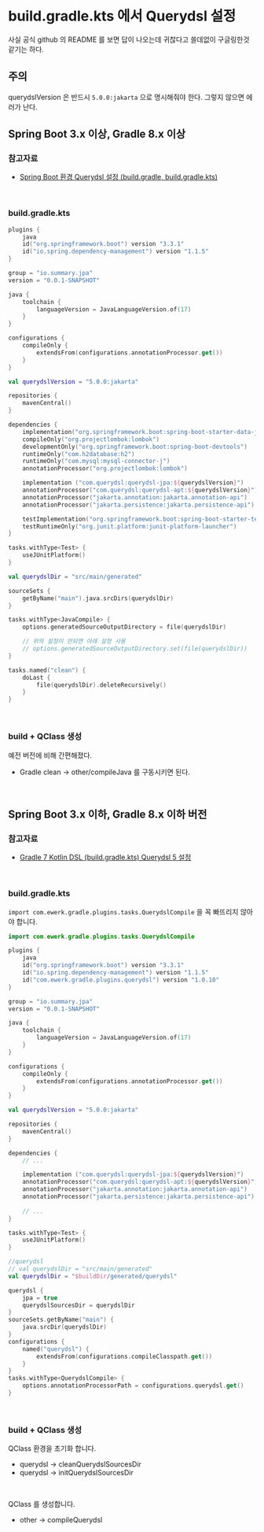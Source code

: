 # build.gradle.kts 에서 Querydsl 설정

사실 공식 github 의 README 를 보면 답이 나오는데 귀찮다고 쓸데없이 구글링한것 같기는 하다.<br/>



## 주의

querydslVersion 은 반드시 `5.0.0:jakarta` 으로 명시해줘야 한다. 그렇지 않으면 에러가 난다.<br/>



## Spring Boot 3.x 이상, Gradle 8.x 이상

### 참고자료

- [Spring Boot 환경 Querydsl 설정 (build.gradle, build.gradle.kts)](https://myvelop.tistory.com/213)

<br/>



### build.gradle.kts

```kotlin
plugins {
	java
	id("org.springframework.boot") version "3.3.1"
	id("io.spring.dependency-management") version "1.1.5"
}

group = "io.summary.jpa"
version = "0.0.1-SNAPSHOT"

java {
	toolchain {
		languageVersion = JavaLanguageVersion.of(17)
	}
}

configurations {
	compileOnly {
		extendsFrom(configurations.annotationProcessor.get())
	}
}

val querydslVersion = "5.0.0:jakarta"

repositories {
	mavenCentral()
}

dependencies {
	implementation("org.springframework.boot:spring-boot-starter-data-jpa")
	compileOnly("org.projectlombok:lombok")
	developmentOnly("org.springframework.boot:spring-boot-devtools")
	runtimeOnly("com.h2database:h2")
	runtimeOnly("com.mysql:mysql-connector-j")
	annotationProcessor("org.projectlombok:lombok")

	implementation ("com.querydsl:querydsl-jpa:${querydslVersion}")
	annotationProcessor("com.querydsl:querydsl-apt:${querydslVersion}")
	annotationProcessor("jakarta.annotation:jakarta.annotation-api")
	annotationProcessor("jakarta.persistence:jakarta.persistence-api")

	testImplementation("org.springframework.boot:spring-boot-starter-test")
	testRuntimeOnly("org.junit.platform:junit-platform-launcher")
}

tasks.withType<Test> {
	useJUnitPlatform()
}

val querydslDir = "src/main/generated"

sourceSets {
	getByName("main").java.srcDirs(querydslDir)
}

tasks.withType<JavaCompile> {
	options.generatedSourceOutputDirectory = file(querydslDir)

	// 위의 설정이 안되면 아래 설정 사용
	// options.generatedSourceOutputDirectory.set(file(querydslDir))
}

tasks.named("clean") {
	doLast {
		file(querydslDir).deleteRecursively()
	}
}
```

<br/>



### build + QClass 생성

예전 버전에 비해 간편해졌다.

- Gradle clean → other/compileJava 를 구동시키면 된다.

<br/>



## Spring Boot 3.x 이하, Gradle 8.x 이하 버전

### 참고자료

- [Gradle 7 Kotlin DSL (build.gradle.kts) Querydsl 5 설정](https://www.inflearn.com/chats/829853/gradle-7-kotlindsl-build-gradle-kts-querydsl-5-%EC%84%A4%EC%A0%95)

<br/>



### build.gradle.kts

`import com.ewerk.gradle.plugins.tasks.QuerydslCompile` 을 꼭 빠뜨리지 않아야 합니다.

```kotlin
import com.ewerk.gradle.plugins.tasks.QuerydslCompile

plugins {
	java
	id("org.springframework.boot") version "3.3.1"
	id("io.spring.dependency-management") version "1.1.5"
	id("com.ewerk.gradle.plugins.querydsl") version "1.0.10"
}

group = "io.summary.jpa"
version = "0.0.1-SNAPSHOT"

java {
	toolchain {
		languageVersion = JavaLanguageVersion.of(17)
	}
}

configurations {
	compileOnly {
		extendsFrom(configurations.annotationProcessor.get())
	}
}

val querydslVersion = "5.0.0:jakarta"

repositories {
	mavenCentral()
}

dependencies {
	// ...

	implementation ("com.querydsl:querydsl-jpa:${querydslVersion}")
	annotationProcessor("com.querydsl:querydsl-apt:${querydslVersion}")
	annotationProcessor("jakarta.annotation:jakarta.annotation-api")
	annotationProcessor("jakarta.persistence:jakarta.persistence-api")
    
    // ...
}

tasks.withType<Test> {
	useJUnitPlatform()
}

//querydsl
// val querydslDir = "src/main/generated"
val querydslDir = "$buildDir/generated/querydsl"

querydsl {
	jpa = true
	querydslSourcesDir = querydslDir
}
sourceSets.getByName("main") {
	java.srcDir(querydslDir)
}
configurations {
	named("querydsl") {
		extendsFrom(configurations.compileClasspath.get())
	}
}
tasks.withType<QuerydslCompile> {
	options.annotationProcessorPath = configurations.querydsl.get()
}
```

<br/>



### build + QClass 생성

QClass 환경을 초기화 합니다.

- querydsl → cleanQuerydslSourcesDir
- querydsl → initQuerydslSourcesDir

<br/>



QClass 를 생성합니다.

- other → compileQuerydsl















